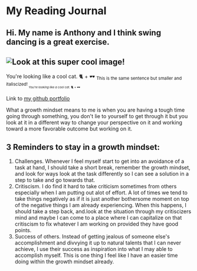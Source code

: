 # My Reading Journal

## Hi. My name is Anthony and I think swing dancing is a great exercise.

## ![Look at this super cool image!](https://steamuserimages-a.akamaihd.net/ugc/1644340994747007967/853B20CD7694F5CF40E83AAC670572A3FE1E3D35/?imw=637&imh=358&ima=fit&impolicy=Letterbox&imcolor=%23000000&letterbox=true)

You're looking like a cool cat. 🐈 + 🕶️ 
<sub> This is the same sentence but smaller and italiscized!<sub/> 
 <sub>_You're looking like a cool cat._ 🐈 + 🕶️<sub/>

 Link to [my github portfolio](https://github.com/anthonymbro)
 
 What a growth mindset means to me is when you are having a tough time going through something, you don't lie to yourself to get through it but you look at it in a different way to change your perspective on it and working toward a more favorable outcome but working on it.
 
## 3 Reminders to stay in a growth mindset:
 
 1. Challenges. Whenever I feel myself start to get into an avoidance of a task at hand, I should take a short break, remember the growth mindset, and look for ways look at the task differently so I can see a solution in a step to take and go towards that.
 2. Critiscism. I do find it hard to take criticism sometimes from others especially when I am putting out alot of effort. A lot of times we tend to take things negatively as if it is just another bothersome moment on top of the negative things I am already experiencing. When this happens, I should take a step back, and.look at the situation through my critiscizers mind and maybe I can come to a place where I can capitalize on that critiscism to fix whatever I am working on provided they have good points.
 3. Success of others. Instead of getting jealous of someone else's accomplishment and divvying it up to natural talents that I can never achieve, I use their success as inspiration into what I may able to accomplish myself. This is one thing I feel like I have an easier time doing within the growth mindset already.
